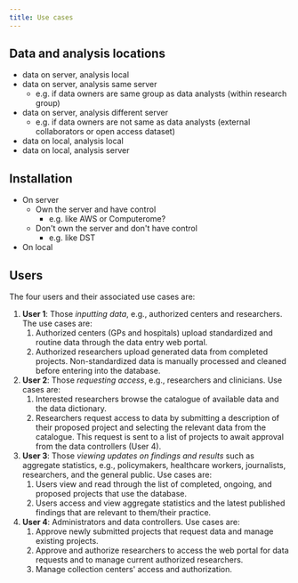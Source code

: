 ```yaml
---
title: Use cases
---
```


## Data and analysis locations

-   data on server, analysis local
-   data on server, analysis same server
    -   e.g. if data owners are same group as data analysts (within
        research group)
-   data on server, analysis different server
    -   e.g. if data owners are not same as data analysts (external
        collaborators or open access dataset)
-   data on local, analysis local
-   data on local, analysis server

## Installation

-   On server
    -   Own the server and have control
        -   e.g. like AWS or Computerome?
    -   Don't own the server and don't have control
        -   e.g. like DST
-   On local

## Users

The four users and their associated use cases are:

1.  **User 1**: Those *inputting data*, e.g., authorized centers and
    researchers. The use cases are:
    1.  Authorized centers (GPs and hospitals) upload standardized and
        routine data through the data entry web portal.
    2.  Authorized researchers upload generated data from completed
        projects. Non-standardized data is manually processed and
        cleaned before entering into the database.
2.  **User 2**: Those *requesting access*, e.g., researchers and
    clinicians. Use cases are:
    1.  Interested researchers browse the catalogue of available data
        and the data dictionary.
    2.  Researchers request access to data by submitting a description
        of their proposed project and selecting the relevant data from
        the catalogue. This request is sent to a list of projects to
        await approval from the data controllers (User 4).
3.  **User 3**: Those *viewing updates on findings and results* such as
    aggregate statistics, e.g., policymakers, healthcare workers,
    journalists, researchers, and the general public. Use cases are:
    1.  Users view and read through the list of completed, ongoing, and
        proposed projects that use the database.
    2.  Users access and view aggregate statistics and the latest
        published findings that are relevant to them/their practice.
4.  **User 4**: Administrators and data controllers. Use cases are:
    1.  Approve newly submitted projects that request data and manage
        existing projects.
    2.  Approve and authorize researchers to access the web portal for
        data requests and to manage current authorized researchers.
    3.  Manage collection centers' access and authorization.
